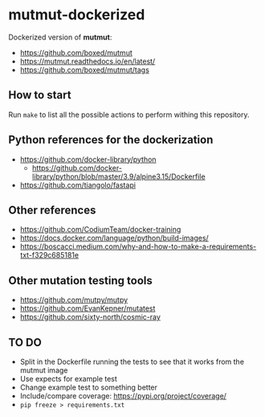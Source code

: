 # mutmut-dockerized

Dockerized version of **mutmut**:

- https://github.com/boxed/mutmut
- https://mutmut.readthedocs.io/en/latest/
- https://github.com/boxed/mutmut/tags

## How to start

Run `make` to list all the possible actions to perform withing this repository.

## Python references for the dockerization

- https://github.com/docker-library/python
  - https://github.com/docker-library/python/blob/master/3.9/alpine3.15/Dockerfile
- https://github.com/tiangolo/fastapi

## Other references

- https://github.com/CodiumTeam/docker-training
- https://docs.docker.com/language/python/build-images/
- https://boscacci.medium.com/why-and-how-to-make-a-requirements-txt-f329c685181e

## Other mutation testing tools

- https://github.com/mutpy/mutpy
- https://github.com/EvanKepner/mutatest
- https://github.com/sixty-north/cosmic-ray

## TO DO
- Split in the Dockerfile running the tests to see that it works from the mutmut image
- Use expects for example test
- Change example test to something better
- Include/compare coverage: https://pypi.org/project/coverage/
- `pip freeze > requirements.txt`
